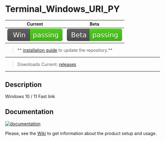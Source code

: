 # Terminal_Windows_URI_PY


| Current | Beta |
| ------- |------|
| [![Current Build](https://github.com/LexyGuru/Terminal_Windows_URI_PY/blob/main/SVG_DIR/platform.svg)](https://github.com/LexyGuru/Terminal_Windows_URI_PY) | [![Bata Build](https://github.com/LexyGuru/Terminal_Windows_URI_PY/blob/main/SVG_DIR/beta.svg)](https://github.com/LexyGuru/Terminal_Windows_URI_PY/tree/beta) |

> ** [installation guide](https://github.com/LexyGuru/Terminal_Windows_URI_PY/wiki/Install) to update the repository.**
 
***

> Downloads Current: [releases](https://github.com/LexyGuru/Terminal_Windows_URI_PY/releases)


***

## Description

Windows 10 / 11 Fast link


## Documentation
[![documentation](https://img.shields.io/badge/documentation-wiki-blue.svg)](https://github.com/LexyGuru/Terminal_Windows_URI_PY/wiki)

Please, see the [Wiki](https://github.com/LexyGuru/Terminal_Windows_URI_PY/wiki) to get information about the product setup and usage.

<span style="color: green">  </span>


